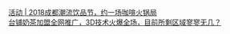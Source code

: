   
[活动 | 2018成都潮流饮品节，约一场咖啡火锅局](http://www.dianyue.me/archives/769/blf9k0eienmwrkum/)  
[台铺奶茶加盟全网推广，3D技术火爆全场，目前所剩区域寥寥无几？](http://www.dianyue.me/archives/339/ktuypha616m6c58c/)